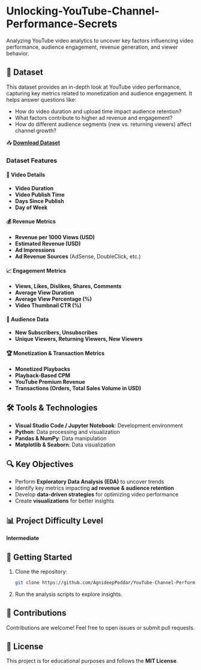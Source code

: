 # Unlocking-YouTube-Channel-Performance-Secrets
Analyzing YouTube video analytics to uncover key factors influencing video performance, audience engagement, revenue generation, and viewer behavior.  

## 📂 Dataset  
This dataset provides an in-depth look at YouTube video performance, capturing key metrics related to monetization and audience engagement. It helps answer questions like:  
- How do video duration and upload time impact audience retention?  
- What factors contribute to higher ad revenue and engagement?  
- How do different audience segments (new vs. returning viewers) affect channel growth?  

📥 **[Download Dataset](https://drive.google.com/file/d/1V_joZ8k1mPxZXq0Fx9DlGzXsF9iEySJB/view?usp=share_link)** 

### **Dataset Features**  
#### 🎥 Video Details  
- **Video Duration**  
- **Video Publish Time**  
- **Days Since Publish**  
- **Day of Week**  

#### 💰 Revenue Metrics  
- **Revenue per 1000 Views (USD)**  
- **Estimated Revenue (USD)**  
- **Ad Impressions**  
- **Ad Revenue Sources** (AdSense, DoubleClick, etc.)  

#### 📈 Engagement Metrics  
- **Views, Likes, Dislikes, Shares, Comments**  
- **Average View Duration**  
- **Average View Percentage (%)**  
- **Video Thumbnail CTR (%)**  

#### 👥 Audience Data  
- **New Subscribers, Unsubscribes**  
- **Unique Viewers, Returning Viewers, New Viewers**  

#### 🏆 Monetization & Transaction Metrics  
- **Monetized Playbacks**  
- **Playback-Based CPM**  
- **YouTube Premium Revenue**  
- **Transactions (Orders, Total Sales Volume in USD)**  

## 🛠️ Tools & Technologies  
- **Visual Studio Code / Jupyter Notebook**: Development environment  
- **Python**: Data processing and visualization  
- **Pandas & NumPy**: Data manipulation  
- **Matplotlib & Seaborn**: Data visualization  

## 🔍 Key Objectives  
- Perform **Exploratory Data Analysis (EDA)** to uncover trends  
- Identify key metrics impacting **ad revenue & audience retention**  
- Develop **data-driven strategies** for optimizing video performance  
- Create **visualizations** for better insights  

## 📊 Project Difficulty Level  
**Intermediate**  

## 🚀 Getting Started  
1. Clone the repository:  
   ```sh
   git clone https://github.com/AgnideepPoddar/YouTube-Channel-Performance-Analysis.git
   ```  
2. Run the analysis scripts to explore insights.  

## 🤝 Contributions  
Contributions are welcome! Feel free to open issues or submit pull requests.  

## 📜 License  
This project is for educational purposes and follows the **MIT License**.  
